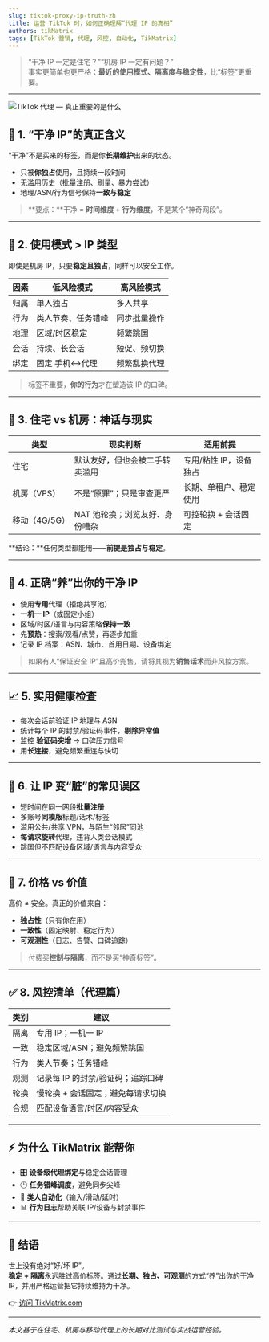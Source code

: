 ```yaml
---
slug: tiktok-proxy-ip-truth-zh
title: 运营 TikTok 时，如何正确理解“代理 IP 的真相”
authors: tikMatrix
tags: [TikTok 营销, 代理, 风控, 自动化, TikMatrix]
---
```


> “干净 IP 一定是住宅？”“机房 IP 一定有问题？”  
> 事实更简单也更严格：**最近的使用模式、隔离度与稳定性**，比“标签”更重要。

<!-- truncate -->
---
![TikTok 代理 — 真正重要的是什么](/img/blog/tiktok-proxy-ip-truth.webp)

## 🧠 1. “干净 IP”的真正含义

“干净”不是买来的标签，而是你**长期维护**出来的状态。

- 只被**你独占**使用，且持续一段时间  
- 无滥用历史（批量注册、刷量、暴力尝试）  
- 地理/ASN/行为信号保持**一致与稳定**

> **要点：**干净 = **时间维度 + 行为维度**，不是某个“神奇网段”。

---

## 🧪 2. 使用模式 > IP 类型

即使是机房 IP，只要**稳定且独占**，同样可以安全工作。

| 因素 | 低风险模式 | 高风险模式 |
|---|---|---|
| 归属 | 单人独占 | 多人共享 |
| 行为 | 类人节奏、任务错峰 | 同步批量操作 |
| 地理 | 区域/时区稳定 | 频繁跳国 |
| 会话 | 持续、长会话 | 短促、频切换 |
| 绑定 | 固定 手机↔代理 | 频繁乱换代理 |

> 标签不重要，**你的行为**才在塑造该 IP 的口碑。

---

## 🏢 3. 住宅 vs 机房：神话与现实

| 类型 | 现实判断 | 适用前提 |
|---|---|---|
| 住宅 | 默认友好，但也会被二手转卖滥用 | 专用/粘性 IP，设备独占 |
| 机房（VPS） | 不是“原罪”；只是审查更严 | 长期、单租户、稳定使用 |
| 移动（4G/5G） | NAT 池轮换；浏览友好、身份嘈杂 | 可控轮换 + 会话固定 |

**结论：**任何类型都能用——**前提是独占与稳定**。

---

## 🧰 4. 正确“养”出你的干净 IP

- 使用**专用**代理（拒绝共享池）  
- **一机一 IP**（或固定小组）  
- 区域/时区/语言与内容策略**保持一致**  
- 先**预热**：搜索/观看/点赞，再逐步加重  
- 记录 IP 档案：ASN、城市、首用日期、设备绑定

> 如果有人“保证安全 IP”且高价兜售，请将其视为**销售话术**而非风控方案。

---

## 📈 5. 实用健康检查

- 每次会话前验证 IP 地理与 ASN  
- 统计每个 IP 的封禁/验证码事件，**剔除异常值**  
- 监控 **验证码突增** → 口碑压力信号  
- 用**长连接**，避免频繁重连与快切

---

## 🧨 6. 让 IP 变“脏”的常见误区

- 短时间在同一网段**批量注册**  
- 多账号**同模版**标题/话术/标签  
- 滥用公共/共享 VPN，与陌生“邻居”同池  
- **每请求旋转**代理，违背人类会话模式  
- 跳国但不匹配设备区域/语言与内容受众

---

## 💸 7. 价格 vs 价值

高价 ≠ 安全。真正的价值来自：

- **独占性**（只有你在用）  
- **一致性**（固定映射、稳定行为）  
- **可观测性**（日志、告警、口碑追踪）

> 付费买**控制与隔离**，而不是买“神奇标签”。

---

## ✅ 8. 风控清单（代理篇）

| 类别 | 建议 |
|---|---|
| 隔离 | 专用 IP；一机一 IP |
| 一致 | 稳定区域/ASN；避免频繁跳国 |
| 行为 | 类人节奏；任务错峰 |
| 观测 | 记录每 IP 的封禁/验证码；追踪口碑 |
| 轮换 | 慢轮换 + 会话固定；避免每请求切换 |
| 合规 | 匹配设备语言/时区/内容受众 |

---

## ⚡ 为什么 TikMatrix 能帮你

- 🎛️ **设备级代理绑定**与稳定会话管理  
- 🕒 **任务错峰调度**，避免同步尖峰  
- 🧠 **类人自动化**（输入/滑动/延时）  
- 📊 **行为日志**帮助关联 IP/设备与封禁事件

---

## 🏁 结语

世上没有绝对“好/坏 IP”。  
**稳定 + 隔离**永远胜过高价标签。通过**长期、独占、可观测**的方式“养”出你的干净 IP，并用严格运营把它持续维持为干净。

👉 [访问 TikMatrix.com](https://www.tikmatrix.com)

---

_本文基于在住宅、机房与移动代理上的长期对比测试与实战运营经验。_
